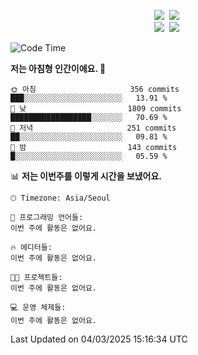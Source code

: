 
<p align="center">
<img src="https://img.shields.io/badge/java-007396?style=flat-square&logo=java&logoColor=white">&nbsp 
<img src="https://img.shields.io/badge/Python-3766AB?style=flat-square&logo=Python&logoColor=white"/></a>&nbsp<br>
<img src="https://img.shields.io/badge/Spring-F0F0F0?style=flat-square&logo=spring&logoColor='#6DB33F'">&nbsp 
<img src="https://img.shields.io/badge/Spring Security-F0F0F0?style=flat-square&logo=springsecurity&logoColor='#6DB33F'">&nbsp 

<!--START_SECTION:waka-->
![Code Time](http://img.shields.io/badge/Code%20Time-0%20secs-blue)

**저는 아침형 인간이에요. 🐤** 

```text
🌞 아침                     356 commits         ███░░░░░░░░░░░░░░░░░░░░░░   13.91 % 
🌆 낮　                     1809 commits        ██████████████████░░░░░░░   70.69 % 
🌃 저녁                     251 commits         ██░░░░░░░░░░░░░░░░░░░░░░░   09.81 % 
🌙 밤　                     143 commits         █░░░░░░░░░░░░░░░░░░░░░░░░   05.59 % 
```


📊 **저는 이번주를 이렇게 시간을 보냈어요.** 

```text
🕑︎ Timezone: Asia/Seoul

💬 프로그래밍 언어들: 
이번 주에 활동은 없어요.

🔥 에디터들: 
이번 주에 활동은 없어요.

🐱‍💻 프로젝트들: 
이번 주에 활동은 없어요.

💻 운영 체제들: 
이번 주에 활동은 없어요.
```


 Last Updated on 04/03/2025 15:16:34 UTC
<!--END_SECTION:waka-->

<!-- ![Anurag's GitHub stats](https://github-readme-stats.vercel.app/api?username=bodol4748&show_icons=true&theme=radical) -->
<!--
**bodol4748/bodol4748** is a ✨ _special_ ✨ repository because its `README.md` (this file) appears on your GitHub profile.

Here are some ideas to get you started:

- 🔭 I’m currently working on ...
- 🌱 I’m currently learning ...
- 👯 I’m looking to collaborate on ...
- 🤔 I’m looking for help with ...
- 💬 Ask me about ...
- 📫 How to reach me: ...
- 😄 Pronouns: ...
- ⚡ Fun fact: ...
-->

